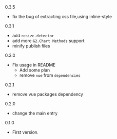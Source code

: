 0.3.5

* fix the bug of extracting css file,using inline-style

0.3.1
* add `resize-detector`
* add more `G2.Chart Methods` support
* minify publish files

0.3.0
* Fix usage in README
  * Add some plan
  * remove `vue` from `dependencies`

0.2.1
* remove vue packages dependency

0.2.0
* change the main entry

0.1.0
* First version.





